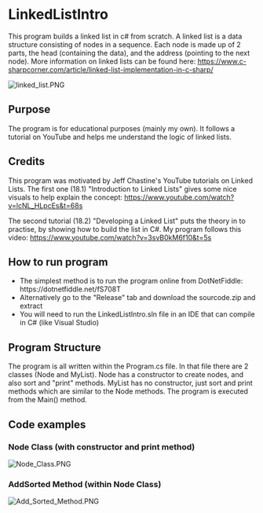 # LinkedListIntro

This program builds a linked list in c# from scratch. A linked list is a data 
structure consisting of nodes in a sequence. Each node is made up of 2 parts, the head (containing the data), and the address (pointing to the next node). More information on linked lists can be found here:
https://www.c-sharpcorner.com/article/linked-list-implementation-in-c-sharp/

![linked_list.PNG](https://gamblepants.github.io/img/linked_list.PNG)

## Purpose

The program is for educational purposes (mainly my own). It follows a tutorial on YouTube and helps me understand the logic of linked lists.

## Credits

This program was motivated by Jeff Chastine's YouTube tutorials on Linked Lists. The first one (18.1) "Introduction to Linked Lists" gives some nice visuals to help explain the concept:
https://www.youtube.com/watch?v=lcNL_HLpcEs&t=68s

The second tutorial (18.2) "Developing a Linked List" puts the theory in to practise, by showing how to build the list in C#. My program follows this video:
https://www.youtube.com/watch?v=3svB0kM6f10&t=5s

## How to run program

<ul>
  <li>The simplest method is to run the program online from DotNetFiddle: https://dotnetfiddle.net/fS708T</li>
  <li>Alternatively go to the "Release" tab and download the sourcode.zip and extract</li>
  <li>You will need to run the LinkedListIntro.sln file in an IDE that can compile in C# (like Visual Studio)</li>
</ul>

## Program Structure

The program is all written within the Program.cs file. In that file there are 2 classes (Node and MyList). Node has a constructor to create nodes, and also sort and "print" methods. MyList has no constructor, just sort and print methods which are similar to the Node methods. The program is executed from the Main() method.

## Code examples

### Node Class (with constructor and print method)

![Node_Class.PNG](https://gamblepants.github.io/img/Node_Class.PNG)

### AddSorted Method (within Node Class)

![Add_Sorted_Method.PNG](https://gamblepants.github.io/img/Add_Sorted_Method.PNG)
